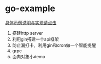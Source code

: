 # go-example

[具体示例说明与实现请点击](https://www.zhihu.com/column/c_1307723910226960384)

1. 搭建http server
2. 利用gin搭建一个api框架
3. 防止漏打卡，利用gin和cron做一个智能提醒
4. grpc
5. 面向对象小demo